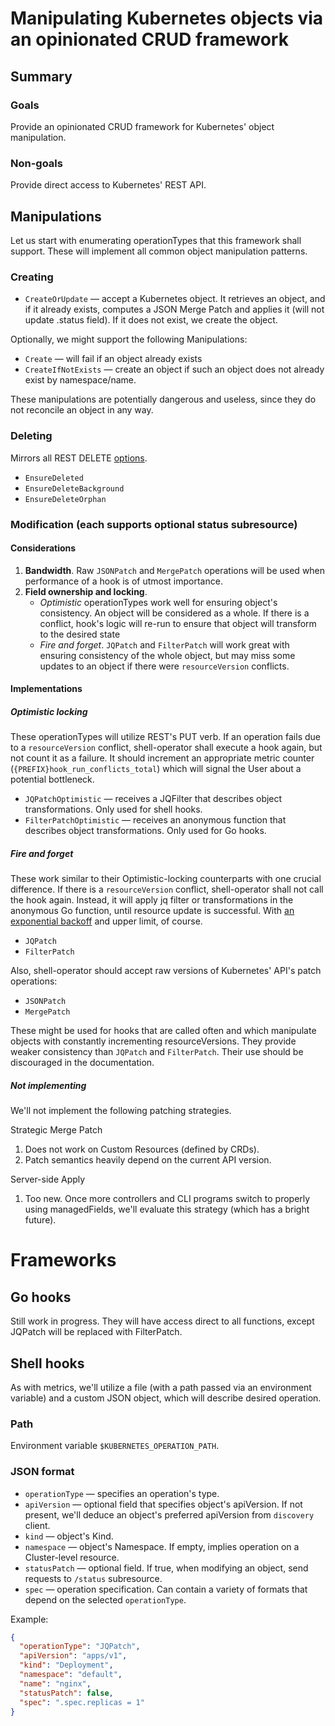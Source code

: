 # Manipulating Kubernetes objects via an opinionated CRUD framework

## Summary

### Goals

Provide an opinionated CRUD framework for Kubernetes' object manipulation.

### Non-goals

Provide direct access to Kubernetes' REST API.

## Manipulations

Let us start with enumerating operationTypes that this framework shall support.
These will implement all common object manipulation patterns.

### Creating

* `CreateOrUpdate` — accept a Kubernetes object.
  It retrieves an object, and if it already exists, computes a JSON Merge Patch and applies it (will not update .status field).
  If it does not exist, we create the object.

Optionally, we might support the following Manipulations:

* `Create` — will fail if an object already exists
* `CreateIfNotExists` — create an object if such an object does not already 
  exist by namespace/name.

These manipulations are potentially dangerous and useless, since they do not reconcile an object in any way.

### Deleting

Mirrors all REST DELETE [options](https://kubernetes.io/docs/concepts/workloads/controllers/garbage-collection).

* `EnsureDeleted`
* `EnsureDeleteBackground` 
* `EnsureDeleteOrphan`

### Modification (each supports optional status subresource)

#### Considerations

1. **Bandwidth**. Raw `JSONPatch` and `MergePatch` operations will be used when performance of a hook is of utmost importance.
2. **Field ownership and locking**.
   * *Optimistic* operationTypes work well for ensuring object's consistency. An object 
        will be considered as a whole. If there is a conflict, hook's logic will re-run to ensure
        that object will transform to the desired state
   * *Fire and forget*. `JQPatch` and `FilterPatch` will work great with ensuring consistency of the whole object, but may miss
        some updates to an object if there were `resourceVersion` conflicts.

#### Implementations

##### Optimistic locking

These operationTypes will utilize REST's PUT verb. If an operation fails due to a `resourceVersion` conflict,
shell-operator shall execute a hook again, but not count it as a failure. It should increment an appropriate metric counter
(`{PREFIX}hook_run_conflicts_total`) which will signal the User about a potential bottleneck.

* `JQPatchOptimistic` — receives a JQFilter that describes object transformations. Only used for shell hooks.
* `FilterPatchOptimistic` — receives an anonymous function that describes object transformations. Only used for Go hooks.

##### Fire and forget

These work similar to their Optimistic-locking counterparts with one crucial difference. If there is a `resourceVersion`
conflict, shell-operator shall not call the hook again. Instead, it will apply jq filter or transformations in the anonymous Go function,
until resource update is successful. With [an exponential backoff](https://pkg.go.dev/k8s.io/client-go@v0.19.4/util/retry#RetryOnConflict)
and upper limit, of course.

* `JQPatch`
* `FilterPatch`

Also, shell-operator should accept raw versions of Kubernetes' API's patch operations:

* `JSONPatch`
* `MergePatch`

These might be used for hooks that are called often and which manipulate objects with constantly incrementing resourceVersions.
They provide weaker consistency than `JQPatch` and `FilterPatch`. Their use should be discouraged in the documentation.

##### Not implementing

We'll not implement the following patching strategies.

Strategic Merge Patch

1. Does not work on Custom Resources (defined by CRDs).
2. Patch semantics heavily depend on the current API version.

Server-side Apply

1. Too new. Once more controllers and CLI programs switch to properly using managedFields,
   we'll evaluate this strategy (which has a bright future).

# Frameworks

## Go hooks

Still work in progress. They will have access direct to all functions, except JQPatch will be replaced with FilterPatch.

## Shell hooks

As with metrics, we'll utilize a file (with a path passed via an environment variable) and a custom JSON object, which
will describe desired operation.

### Path

Environment variable `$KUBERNETES_OPERATION_PATH`.

### JSON format

* `operationType` — specifies an operation's type.
* `apiVersion` — optional field that specifies object's apiVersion. If not present, we'll deduce an object's preferred
  apiVersion from `discovery` client.
* `kind` — object's Kind.
* `namespace` — object's Namespace. If empty, implies operation on a Cluster-level resource.
* `statusPatch` — optional field. If true, when modifying an object, send requests to `/status` subresource.
* `spec` — operation specification. Can contain a variety of formats that depend on the selected `operationType`.

Example:

```json
{
  "operationType": "JQPatch",
  "apiVersion": "apps/v1",
  "kind": "Deployment",
  "namespace": "default",
  "name": "nginx",
  "statusPatch": false,
  "spec": ".spec.replicas = 1"
}
```
